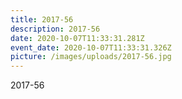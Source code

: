 ```yaml
---
title: 2017-56
description: 2017-56
date: 2020-10-07T11:33:31.281Z
event_date: 2020-10-07T11:33:31.326Z
picture: /images/uploads/2017-56.jpg
---
```

2017-56